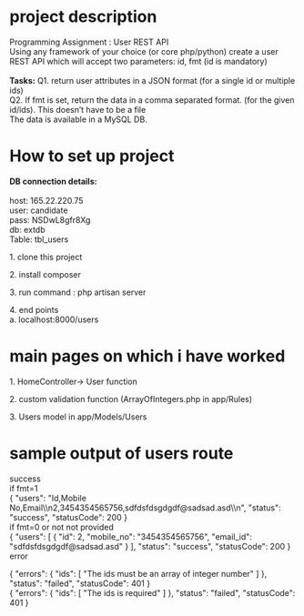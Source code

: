 <h1>project description</h1>
<p>Programming Assignment : User REST API<br>
Using any framework of your choice (or core php/python) create a user REST API which will accept two parameters: id, fmt (id is mandatory)<br><br>
<b>Tasks:</b>
Q1. return user attributes in a JSON format (for a single id or multiple ids)<br>
Q2. If fmt is set, return the data in a comma separated format. (for the given id/ids). This doesn’t have to be a file<br>
The data is available in a MySQL DB.
</p>
<h1>How to set up project</h1>

<b>DB connection details:</b><br><br>
host: 165.22.220.75<br>
user: candidate<br>
pass: NSDwL8gfr8Xg<br>
db: extdb<br>
Table: tbl_users<br>

<p>1. clone this project</p>
<p>2. install composer</p>
<p>3. run command : php artisan server</p>
<p>4. end points 
<br>
a. localhost:8000/users
</p>
<h1>main pages on which i have worked</h1>
<p>1. HomeController-> User function</p>
<p>2. custom validation function (ArrayOfIntegers.php in app/Rules)</p>
<p>3. Users model in app/Models/Users</p>
<h1>sample output of users route</h1>
<p> success <br>
if fmt=1
<br>
{
    "users": "Id,Mobile No,Email\\n2,3454354565756,sdfdsfdsgdgdf@sadsad.asd\\n",
    "status": "success",
    "statusCode": 200
}
<br>
if fmt=0 or not not provided
<br>
{
    "users": [
        {
            "id": 2,
            "mobile_no": "3454354565756",
            "email_id": "sdfdsfdsgdgdf@sadsad.asd"
        }
    ],
    "status": "success",
    "statusCode": 200
}
error<br>

{
    "errors": {
        "ids": [
            "The ids must be an array of integer number"
        ]
    },
    "status": "failed",
    "statusCode": 401
}
<br>
{
    "errors": {
        "ids": [
            "The ids is required"
        ]
    },
    "status": "failed",
    "statusCode": 401
}

</p>